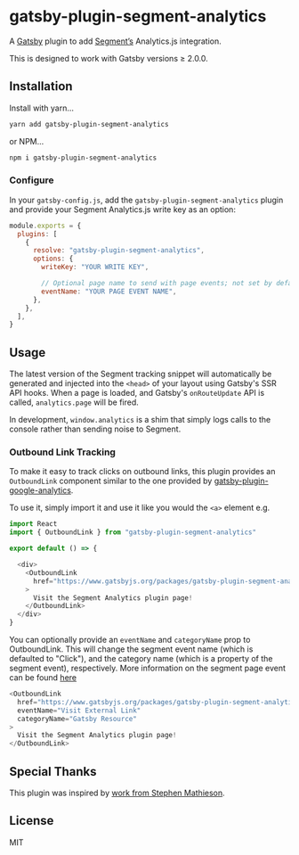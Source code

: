 # gatsby-plugin-segment-analytics

A [Gatsby](https://www.gatsbyjs.org) plugin to add
[Segment’s](https://segment.com/) Analytics.js integration.

This is designed to work with Gatsby versions ≥ 2.0.0.

## Installation

Install with yarn...

```sh
yarn add gatsby-plugin-segment-analytics
```

or NPM...

```sh
npm i gatsby-plugin-segment-analytics
```

### Configure

In your `gatsby-config.js`, add the `gatsby-plugin-segment-analytics` plugin and
provide your Segment Analytics.js write key as an option:

```js
module.exports = {
  plugins: [
    {
      resolve: "gatsby-plugin-segment-analytics",
      options: {
        writeKey: "YOUR WRITE KEY",

        // Optional page name to send with page events; not set by default
        eventName: "YOUR PAGE EVENT NAME",
      },
    },
  ],
}
```

## Usage

The latest version of the Segment tracking snippet will automatically be
generated and injected into the `<head>` of your layout using Gatsby's SSR API
hooks. When a page is loaded, and Gatsby's `onRouteUpdate` API is called,
`analytics.page` will be fired.

In development, `window.analytics` is a shim that simply logs calls to the
console rather than sending noise to Segment.

### Outbound Link Tracking

To make it easy to track clicks on outbound links, this plugin provides an
`OutboundLink` component similar to the one provided by
[gatsby-plugin-google-analytics](https://github.com/gatsbyjs/gatsby/tree/master/packages/gatsby-plugin-google-analytics#outboundlink-component).

To use it, simply import it and use it like you would the `<a>` element e.g.

```js
import React
import { OutboundLink } from "gatsby-plugin-segment-analytics"

export default () => {

  <div>
    <OutboundLink
      href="https://www.gatsbyjs.org/packages/gatsby-plugin-segment-analytics/"
    >
      Visit the Segment Analytics plugin page!
    </OutboundLink>
  </div>
}
```

You can optionally provide an `eventName` and `categoryName` prop to
OutboundLink. This will change the segment event name (which is defaulted to
"Click"), and the category name (which is a property of the segment event),
respectively. More information on the segment page event can be found
[here](https://segment.com/docs/connections/spec/page/)

```js
<OutboundLink
  href="https://www.gatsbyjs.org/packages/gatsby-plugin-segment-analytics/"
  eventName="Visit External Link"
  categoryName="Gatsby Resource"
>
  Visit the Segment Analytics plugin page!
</OutboundLink>
```

## Special Thanks

This plugin was inspired by
[work from Stephen Mathieson](https://github.com/stephenmathieson/gatsby-plugin-segment).

## License

MIT
